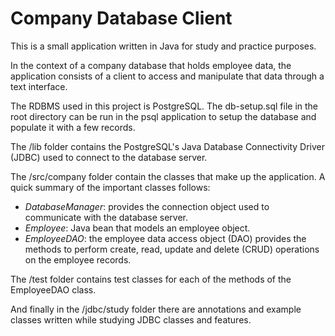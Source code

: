 # Company Database Client

This is a small application written in Java for study and practice purposes.

In the context of a company database that holds employee data, the application consists of a client to access and manipulate that data through a text interface.

The RDBMS used in this project is PostgreSQL. The db-setup.sql file in the root directory can be run in the psql application to setup the database and populate it with a few records.

The /lib folder contains the PostgreSQL's Java Database Connectivity Driver (JDBC) used to connect to the database server.

The /src/company folder contain the classes that make up the application. A quick summary of the important classes follows:

- *DatabaseManager*: provides the connection object used to communicate with the database server.
- *Employee*: Java bean that models an employee object.
- *EmployeeDAO*: the employee data access object (DAO) provides the methods to perform create, read, update and delete (CRUD) operations on the employee records.

The /test folder contains test classes for each of the methods of the EmployeeDAO class.

And finally in the /jdbc/study folder there are annotations and example classes written while studying JDBC classes and features.
